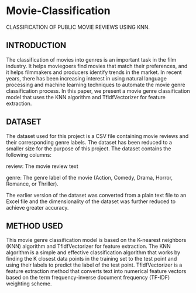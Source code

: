# Movie-Classification
CLASSIFICATION OF PUBLIC MOVIE REVIEWS USING KNN.

## INTRODUCTION
The classification of movies into genres is an important task in the film industry. It helps moviegoers find movies that match their preferences, and it helps filmmakers and producers identify trends in the market. In recent years, there has been increasing interest in using natural language processing and machine learning techniques to automate the movie genre classification process. In this paper, we present a movie genre classification model that uses the KNN algorithm and TfidfVectorizer for feature extraction. 

## DATASET
The dataset used for this project is a CSV file containing movie reviews and their corresponding genre labels. The dataset has been reduced to a smaller size for the purpose of this project. The dataset contains the following columns: 

review: The movie review text 

genre: The genre label of the movie (Action, Comedy, Drama, Horror, Romance, or Thriller). 

The earlier version of the dataset was converted from a plain text file to an Excel file and the dimensionality of the dataset was further reduced to achieve greater accuracy. 

## METHOD USED
This movie genre classification model is based on the K-nearest neighbors (KNN) algorithm and TfidfVectorizer for feature extraction. The KNN algorithm is a simple and effective classification algorithm that works by finding the K closest data points in the training set to the test point and using their labels to predict the label of the test point. TfidfVectorizer is a feature extraction method that converts text into numerical feature vectors based on the term frequency-inverse document frequency (TF-IDF) weighting scheme. 
